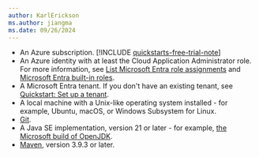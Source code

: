 ```yaml
---
author: KarlErickson
ms.author: jiangma
ms.date: 09/26/2024
---
```


- An Azure subscription. [!INCLUDE [quickstarts-free-trial-note](../../includes/quickstarts-free-trial-note.md)]
- An Azure identity with at least the Cloud Application Administrator role. For more information, see [List Microsoft Entra role assignments](/entra/identity/role-based-access-control/view-assignments#microsoft-entra-admin-center) and [Microsoft Entra built-in roles](/entra/identity/role-based-access-control/permissions-reference#cloud-application-administrator).
- A Microsoft Entra tenant. If you don't have an existing tenant, see [Quickstart: Set up a tenant](/entra/identity-platform/quickstart-create-new-tenant).
- A local machine with a Unix-like operating system installed - for example, Ubuntu, macOS, or Windows Subsystem for Linux.
- [Git](/devops/develop/git/install-and-set-up-git).
- A Java SE implementation, version 21 or later - for example, [the Microsoft build of OpenJDK](/java/openjdk).
- [Maven](https://maven.apache.org/download.cgi), version 3.9.3 or later.

